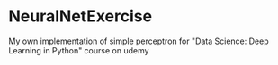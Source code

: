# NeuralNetExercise
My own implementation of simple perceptron for "Data Science: Deep Learning in Python" course on udemy
